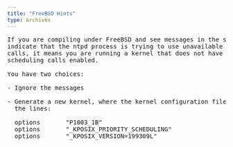 ```yaml
---
title: "FreeBSD Hints"
type: archives
---
```


<pre>If you are compiling under FreeBSD and see messages in the syslogs that
indicate that the ntpd process is trying to use unavailable sched_
calls, it means you are running a kernel that does not have the POSIX
scheduling calls enabled.

You have two choices:

- Ignore the messages

- Generate a new kernel, where the kernel configuration file contains
  the lines:

  options		"P1003_1B"
  options		"_KPOSIX_PRIORITY_SCHEDULING"
  options		"_KPOSIX_VERSION=199309L"

</pre>
